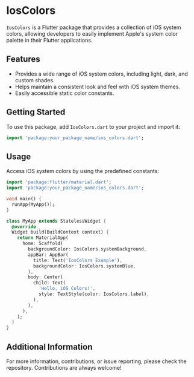 # IosColors

`IosColors` is a Flutter package that provides a collection of iOS system colors, allowing developers to easily implement Apple's system color palette in their Flutter applications.

## Features

- Provides a wide range of iOS system colors, including light, dark, and custom shades.
- Helps maintain a consistent look and feel with iOS system themes.
- Easily accessible static color constants.

## Getting Started

To use this package, add `IosColors.dart` to your project and import it:

```dart
import 'package:your_package_name/ios_colors.dart';
```

## Usage

Access iOS system colors by using the predefined constants:

```dart
import 'package:flutter/material.dart';
import 'package:your_package_name/ios_colors.dart';

void main() {
  runApp(MyApp());
}

class MyApp extends StatelessWidget {
  @override
  Widget build(BuildContext context) {
    return MaterialApp(
      home: Scaffold(
        backgroundColor: IosColors.systemBackground,
        appBar: AppBar(
          title: Text('IosColors Example'),
          backgroundColor: IosColors.systemBlue,
        ),
        body: Center(
          child: Text(
            'Hello, iOS Colors!',
            style: TextStyle(color: IosColors.label),
          ),
        ),
      ),
    );
  }
}
```

## Additional Information

For more information, contributions, or issue reporting, please check the repository. Contributions are always welcome!
